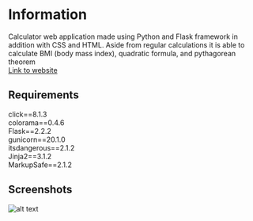 # Information
Calculator web application made using Python and Flask framework in addition with CSS and HTML. Aside from regular calculations it is able to calculate BMI (body mass index), quadratic formula, and pythagorean theorem  
[Link to website](https://calculator-q9mf.onrender.com/classic)

## Requirements
click==8.1.3  
colorama==0.4.6  
Flask==2.2.2  
gunicorn==20.1.0  
itsdangerous==2.1.2  
Jinja2==3.1.2  
MarkupSafe==2.1.2  

## Screenshots
![alt text](https://github.com/khoawack/Flask_Calculator/blob/main/ScreenShots/Capture.PNG)
